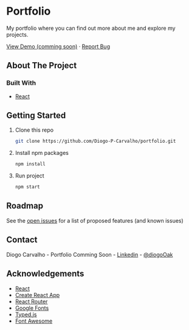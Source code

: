 # Portfolio

My portfolio where you can find out more about me and explore my projects.
<br>

<a href="#">View Demo (comming soon)</a>
·
<a href="https://github.com/Diogo-P-Carvalho/portfolio/issues">Report Bug</a>

<!-- ABOUT THE PROJECT -->

## About The Project

### Built With

-   [React](https://reactjs.org/)

<!-- GETTING STARTED -->

## Getting Started

1. Clone this repo
    ```sh
    git clone https://github.com/Diogo-P-Carvalho/portfolio.git
    ```
2. Install npm packages
    ```sh
    npm install
    ```
3. Run project
    ```sh
    npm start
    ```

<!-- ROADMAP -->

## Roadmap

See the [open issues](https://github.com/Diogo-P-Carvalho/infinite-scroll/issues) for a list of proposed features (and known issues)

<!--CONTACT -->

## Contact

Diogo Carvalho - Portfolio Comming Soon - [Linkedin](www.linkedin.com/in/diogo-carvalho-83a96a14a) - [@diogoOak](https://twitter.com/diogoOak)

<!-- ACKNOWLEDGMENTS -->

## Acknowledgements

-   [React](https://reactjs.org/)
-   [Create React App](https://create-react-app.dev/)
-   [React Router](https://reactrouter.com/)
-   [Google Fonts](https://fonts.google.com/)
-   [Typed.js](https://github.com/mattboldt/typed.js)
-   [Font Awesome](https://fontawesome.com/)
